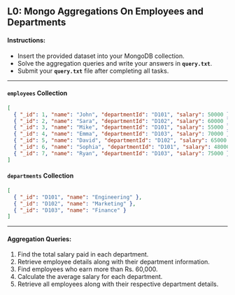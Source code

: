 ## **L0: Mongo Aggregations On Employees and Departments**

#### **Instructions:**

- Insert the provided dataset into your MongoDB collection.
- Solve the aggregation queries and write your answers in **`query.txt`**.
- Submit your **`query.txt`** file after completing all tasks.

---

#### **`employees` Collection**
```json
[
  { "_id": 1, "name": "John", "departmentId": "D101", "salary": 50000 },
  { "_id": 2, "name": "Sara", "departmentId": "D102", "salary": 60000 },
  { "_id": 3, "name": "Mike", "departmentId": "D101", "salary": 55000 },
  { "_id": 4, "name": "Emma", "departmentId": "D103", "salary": 70000 },
  { "_id": 5, "name": "David", "departmentId": "D102", "salary": 65000 },
  { "_id": 6, "name": "Sophia", "departmentId": "D101", "salary": 48000 },
  { "_id": 7, "name": "Ryan", "departmentId": "D103", "salary": 75000 }
]
```

#### **`departments` Collection**
```json
[
  { "_id": "D101", "name": "Engineering" },
  { "_id": "D102", "name": "Marketing" },
  { "_id": "D103", "name": "Finance" }
]
```


---

#### **Aggregation Queries:**  
1. Find the total salary paid in each department.  
2. Retrieve employee details along with their department information.  
3. Find employees who earn more than Rs. 60,000.  
4. Calculate the average salary for each department.  
5. Retrieve all employees along with their respective department details.  

